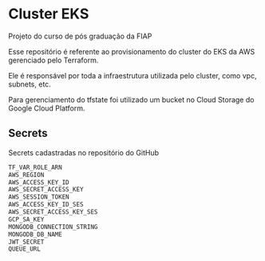 # Cluster EKS
Projeto do curso de pós graduação da FIAP

Esse repositório é referente ao provisionamento do cluster do EKS da AWS gerenciado pelo Terraform.
<p>Ele é responsável por toda a infraestrutura utilizada pelo cluster, como vpc, subnets, etc.</p>
<p>Para gerenciamento do tfstate foi utilizado um bucket no Cloud Storage do Google Cloud Platform.</p>

## Secrets
Secrets cadastradas no repositório do GitHub

```bash
TF_VAR_ROLE_ARN
AWS_REGION
AWS_ACCESS_KEY_ID
AWS_SECRET_ACCESS_KEY
AWS_SESSION_TOKEN
AWS_ACCESS_KEY_ID_SES
AWS_SECRET_ACCESS_KEY_SES
GCP_SA_KEY
MONGODB_CONNECTION_STRING
MONGODB_DB_NAME
JWT_SECRET
QUEUE_URL
```